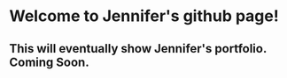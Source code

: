 # Welcome to Jennifer's github page!

## This will eventually show Jennifer's portfolio. Coming Soon.

